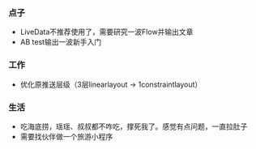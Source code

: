 ### 点子
* LiveData不推荐使用了，需要研究一波Flow并输出文章
* AB test输出一波新手入门

### 工作
* 优化原推送层级（3层linearlayout -> 1constraintlayout）

### 生活
* 吃海底捞，瑶瑶、叔叔都不咋吃，撑死我了。感觉有点问题，一直拉肚子
* 需要找伙伴做一个旅游小程序